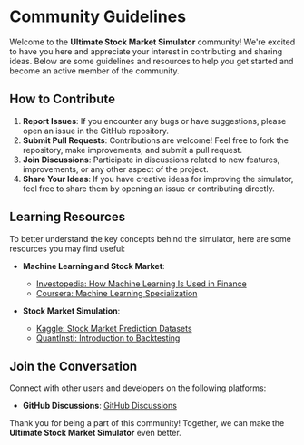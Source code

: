 # Community Guidelines

Welcome to the **Ultimate Stock Market Simulator** community! We're excited to have you here and appreciate your interest in contributing and sharing ideas. Below are some guidelines and resources to help you get started and become an active member of the community.

## How to Contribute

1. **Report Issues**: If you encounter any bugs or have suggestions, please open an issue in the GitHub repository.
2. **Submit Pull Requests**: Contributions are welcome! Feel free to fork the repository, make improvements, and submit a pull request.
3. **Join Discussions**: Participate in discussions related to new features, improvements, or any other aspect of the project.
4. **Share Your Ideas**: If you have creative ideas for improving the simulator, feel free to share them by opening an issue or contributing directly.

## Learning Resources

To better understand the key concepts behind the simulator, here are some resources you may find useful:

- **Machine Learning and Stock Market**:
  - [Investopedia: How Machine Learning Is Used in Finance](https://www.investopedia.com/articles/investing/012715/how-machine-learning-used-finance.asp)
  - [Coursera: Machine Learning Specialization](https://www.coursera.org/specializations/machine-learning)
  
- **Stock Market Simulation**:
  - [Kaggle: Stock Market Prediction Datasets](https://www.kaggle.com/datasets)
  - [QuantInsti: Introduction to Backtesting](https://www.quantinsti.com/backtesting)

## Join the Conversation

Connect with other users and developers on the following platforms:

- **GitHub Discussions**: [GitHub Discussions](https://github.com/loreski89/UltimateStockMarketSimulator/discussions)

Thank you for being a part of this community! Together, we can make the **Ultimate Stock Market Simulator** even better.
